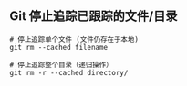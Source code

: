 ##  Git 停止追踪已跟踪的文件/目录


```
# 停止追踪单个文件 (文件仍存在于本地)
git rm --cached filename

# 停止追踪整个目录（递归操作）
git rm -r --cached directory/
```
